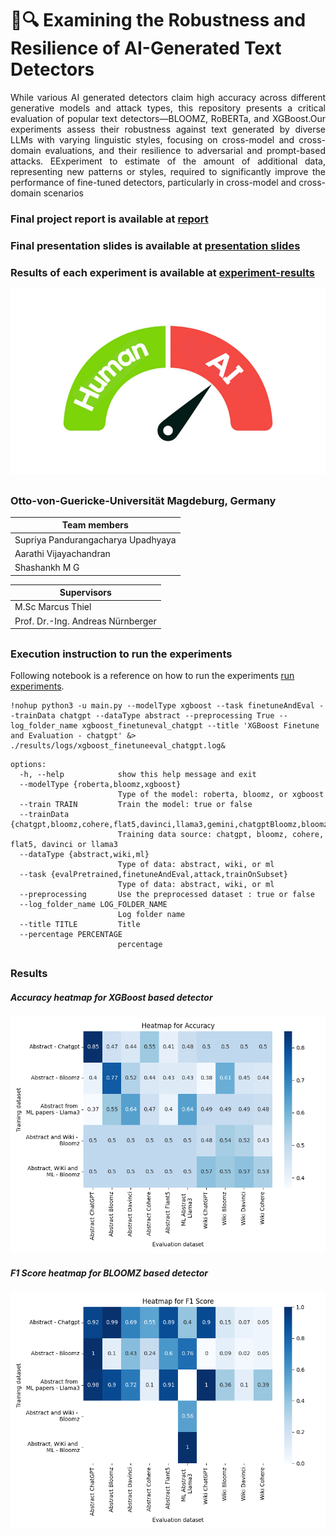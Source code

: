 # 🤖🔍 Examining the Robustness and Resilience of AI-Generated Text Detectors
<p align="justify">
While various AI generated detectors claim high accuracy across different generative models and attack types, this repository presents a critical evaluation of popular text detectors—BLOOMZ, RoBERTa, and XGBoost.Our experiments assess their robustness against text generated by diverse LLMs with varying linguistic styles, focusing on cross-model and cross-domain evaluations, and their resilience to adversarial and prompt-based attacks. EExperiment to estimate of the amount of additional data, representing new patterns or styles, required to significantly improve the performance of fine-tuned detectors, particularly in cross-model and cross-domain scenarios 
</p>

### Final project report is available at [report](results/final-report/Examining_the_Robustness_and_Resilience_of_AI_Generated_Text_Detectors.pdf)
### Final presentation slides is available at [presentation slides](results/slides/Project%20_%20Examining%20the%20Robustness%20and%20Resilience%20of%20AI-Generated%20Text%20Detectors.pdf)
### Results of each experiment is available at [experiment-results](results/result-report)

![](data/ai-detectors.jpg)

##
### Otto-von-Guericke-Universität Magdeburg, Germany
|Team members|
| -------- |
|Supriya Pandurangacharya Upadhyaya|
|Aarathi Vijayachandran|
|Shashankh M G|

|Supervisors|
| -------- |
|M.Sc Marcus Thiel|
|Prof. Dr.-Ing. Andreas Nürnberger|
##
### Execution instruction to run the experiments
Following notebook is a reference on how to run the experiments [run experiments](notebooks/run_experiment.ipynb). 

```
!nohup python3 -u main.py --modelType xgboost --task finetuneAndEval --trainData chatgpt --dataType abstract --preprocessing True --log_folder_name xgboost_finetuneval_chatgpt --title 'XGBoost Finetune and Evaluation - chatgpt' &> ./results/logs/xgboost_finetuneeval_chatgpt.log&
```
```
options:
  -h, --help            show this help message and exit
  --modelType {roberta,bloomz,xgboost}
                        Type of the model: roberta, bloomz, or xgboost
  --train TRAIN         Train the model: true or false
  --trainData {chatgpt,bloomz,cohere,flat5,davinci,llama3,gemini,chatgptBloomz,bloomzWiki,bloomzWikiML}
                        Training data source: chatgpt, bloomz, cohere, flat5, davinci or llama3
  --dataType {abstract,wiki,ml}
                        Type of data: abstract, wiki, or ml
  --task {evalPretrained,finetuneAndEval,attack,trainOnSubset}
                        Type of data: abstract, wiki, or ml
  --preprocessing       Use the preprocessed dataset : true or false
  --log_folder_name LOG_FOLDER_NAME
                        Log folder name
  --title TITLE         Title
  --percentage PERCENTAGE
                        percentage
```


##
### Results 

##### Accuracy heatmap for XGBoost based detector
![Accuracy heatmap for XGBoost based detector](results/xgboost_heatmap_Accuracy.png)

##### F1 Score heatmap for BLOOMZ based detector
![F1 Score heatmap for BLOOMZ based detector](results/bloomz_heatmap_F1_Score.png)




